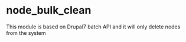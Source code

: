 # node_bulk_clean
This module is based on Drupal7 batch API and it will only delete nodes from the system
